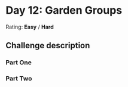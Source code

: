 # Day 12: Garden Groups

Rating: **Easy** / **Hard**

## Challenge description

### Part One

### Part Two